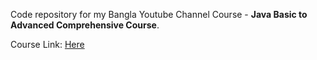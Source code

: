 Code repository for my Bangla Youtube Channel Course - **Java Basic to Advanced Comprehensive Course**.

Course Link: [Here](https://www.youtube.com/playlist?list=PLXy1aC3c1fet-7BLmCOZ3oHalcaZanJG8)